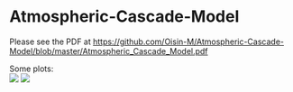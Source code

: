 # Atmospheric-Cascade-Model

Please see the PDF at https://github.com/Oisin-M/Atmospheric-Cascade-Model/blob/master/Atmospheric_Cascade_Model.pdf

Some plots: <br>
<img src='https://i.imgur.com/iA5WPtj.png'>
<img src='https://i.imgur.com/yaoKpoB.png'>
